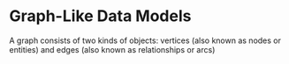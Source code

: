 
# Graph-Like Data Models

A graph consists of two kinds of objects: vertices (also known as nodes or entities) and edges (also known as relationships or arcs)
